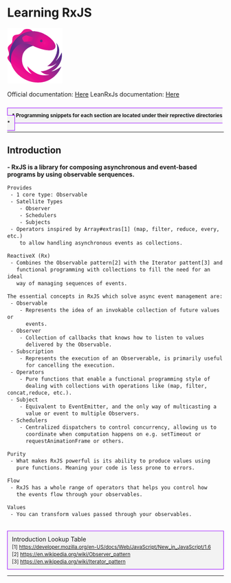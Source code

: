 # Learning RxJS
![RxJS Logo](assets/rxjs-logo.png)

Official documentation: [Here](http://reactivex.io/rxjs/manual/overview.html#operators)
LeanRxJs documentation: [Here](https://www.learnrxjs.io/)

<style>
#snippets {background-color: #f3f3f3; border: 1px solid #9500ff; padding:10px; font-weight: bold}
</style>

<br>
<small id="snippets">* Programming snippets for each section are located
under their reprective directories *</small>
<hr>

## Introduction

<b>- RxJS is a library for composing asynchronous and event-based programs by using observable serquences.</b>

```
Provides
 - 1 core type: Observable
 - Satellite Types
    - Observer
    - Schedulers
    - Subjects
 - Operators inspired by Array#extras[1] (map, filter, reduce, every, etc.)
    to allow handling asynchronous events as collections.
```
```
ReactiveX (Rx)
 - Combines the Observable pattern[2] with the Iterator pattent[3] and
   functional programming with collections to fill the need for an ideal 
   way of managing sequences of events.
```

```
The essential concepts in RxJS which solve async event management are:
 - Observable
    - Represents the idea of an invokable collection of future values or 
      events.
 - Observer
    - Collection of callbacks that knows how to listen to values 
      delivered by the Observable.
 - Subscription
    - Represents the execution of an Observerable, is primarily useful 
      for cancelling the execution.
 - Operators
    - Pure functions that enable a functional programming style of 
      dealing with collections with operations like (map, filter, concat,reduce, etc.).
 - Subject
    - Equivalent to EventEmitter, and the only way of multicasting a 
      value or event to multiple Observers.
 - Schedulers
    - Centralized dispatchers to control concurrency, allowing us to 
      coordinate when computation happens on e.g. setTimeout or 
      requestAnimationFrame or others.
```

```
Purity
 - What makes RxJS powerful is its ability to produce values using
   pure functions. Meaning your code is less prone to errors.
```

```
Flow
 - RxJS has a whole range of operators that helps you control how
   the events flow through your observables.
```

```
Values
 - You can transform values passed through your observables.
```

<br>
<div style="background-color: #f3f3f3; border: 1px solid #9500ff; padding: 10px">
<span>Introduction Lookup Table</span><br>
<small>[1] <a href="https://developer.mozilla.org/en-US/docs/Web/JavaScript/New_in_JavaScript/1.6">https://developer.mozilla.org/en-US/docs/Web/JavaScript/New_in_JavaScript/1.6</a></small><br>
<small>[2] <a href="https://en.wikipedia.org/wiki/Observer_pattern">https://en.wikipedia.org/wiki/Observer_pattern</a></small><br>
<small>[3] <a href="https://en.wikipedia.org/wiki/Iterator_pattern">https://en.wikipedia.org/wiki/Iterator_pattern</a></small><br>
</div>

<hr>